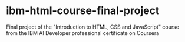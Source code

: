 # ibm-html-course-final-project
Final project of the "Introduction to HTML, CSS and JavaScript" course from the IBM AI Developer professional certificate on Coursera

